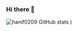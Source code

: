 ### Hi there 👋
![hanif0209 GitHub stats](https://github-readme-stats.vercel.app/api?username=hanif0209&show_icons=true&count_private=true&theme=radical)
)
<!-- 
**hanif0209/hanif0209** is a ✨ _special_ ✨ repository because its `README.md` (this file) appears on your GitHub profile.

Here are some ideas to get you started:

- 🔭 I’m currently working on ...
- 🌱 I’m currently learning ...
- 👯 I’m looking to collaborate on ...
- 🤔 I’m looking for help with ...
- 💬 Ask me about ...
- 📫 How to reach me: ...
- 😄 Pronouns: ...
- ⚡ Fun fact: ...
--> 
